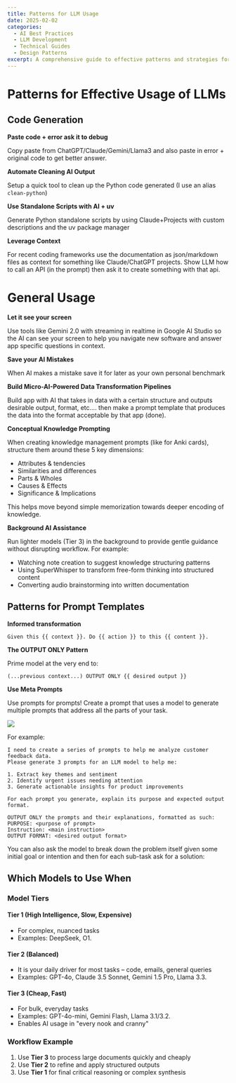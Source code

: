 ```yaml
---
title: Patterns for LLM Usage
date: 2025-02-02
categories:
  - AI Best Practices
  - LLM Development
  - Technical Guides
  - Design Patterns
excerpt: A comprehensive guide to effective patterns and strategies for using Large Language Models, including code generation, prompt templates, and model tier selection.
---
```


# Patterns for Effective Usage of LLMs

## Code Generation

**Paste code + error ask it to debug**

Copy paste from ChatGPT/Claude/Gemini/Llama3 and also paste in error + original code
to get better answer.

**Automate Cleaning AI Output**

Setup a quick tool to clean up the Python code generated (I use an alias `clean-python`)

**Use Standalone Scripts with AI + uv**

Generate Python standalone scripts by using Claude+Projects with custom descriptions and the uv package manager

**Leverage Context**

For recent coding frameworks use the documentation as json/markdown files as context for something like Claude/ChatGPT projects.
Show LLM how to call an API (in the prompt) then ask it to create something with that api.


# General Usage

**Let it see your screen**

Use tools like Gemini 2.0 with streaming in realtime in Google AI Studio
so the AI can see your screen to help you navigate new software and answer app specific
questions in context.

**Save your AI Mistakes**

When AI makes a mistake save it for later as your own personal benchmark

**Build Micro-AI-Powered Data Transformation Pipelines**

Build app with AI that takes in data with a certain structure and outputs 
desirable output, format, etc.... then make a prompt template that 
produces the data into the format acceptable 
by that app (done).  

**Conceptual Knowledge Prompting**

When creating knowledge management prompts (like for Anki cards), structure them around these 5 key dimensions:
- Attributes & tendencies
- Similarities and differences
- Parts & Wholes
- Causes & Effects
- Significance & Implications

This helps move beyond simple memorization towards deeper encoding of knowledge.

**Background AI Assistance**

Run lighter models (Tier 3) in the background to provide gentle guidance without disrupting workflow. For example:
- Watching note creation to suggest knowledge structuring patterns
- Using SuperWhisper to transform free-form thinking into structured content
- Converting audio brainstorming into written documentation

## Patterns for Prompt Templates

**Informed transformation** 

```
Given this {{ context }}. Do {{ action }} to this {{ content }}.
```

**The OUTPUT ONLY Pattern**

Prime model at the very end to: 

```(...previous context...) OUTPUT ONLY {{ desired output }}```

**Use Meta Prompts**

Use prompts for prompts! Create a prompt that uses a model to 
generate multiple prompts that address all the parts of your task.

![](../assets/2025-02-02-13-04-00.png)

For example:

```
I need to create a series of prompts to help me analyze customer feedback data. 
Please generate 3 prompts for an LLM model to help me:

1. Extract key themes and sentiment
2. Identify urgent issues needing attention
3. Generate actionable insights for product improvements

For each prompt you generate, explain its purpose and expected output format.

OUTPUT ONLY the prompts and their explanations, formatted as such:
PURPOSE: <purpose of prompt>
Instruction: <main instruction>
OUTPUT FORMAT: <desired output format>
```

You can also ask the model to break down the problem itself given some 
initial goal or intention and then for each sub-task ask for a solution:

## Which Models to Use When

### Model Tiers

#### Tier 1 (High Intelligence, Slow, Expensive)

- For complex, nuanced tasks
- Examples: DeepSeek, O1.  

#### Tier 2 (Balanced)

- It is your daily driver for most tasks – code, emails, general queries
- Examples: GPT-4o, Claude 3.5 Sonnet, Gemini 1.5 Pro, Llama 3.3.

#### Tier 3 (Cheap, Fast) 
- For bulk, everyday tasks
- Examples: GPT-4o-mini, Gemini Flash, Llama 3.1/3.2.
- Enables AI usage in "every nook and cranny"

### Workflow Example
1. Use **Tier 3** to process large documents quickly and cheaply
2. Use **Tier 2** to refine and apply structured outputs
3. Use **Tier 1** for final critical reasoning or complex synthesis